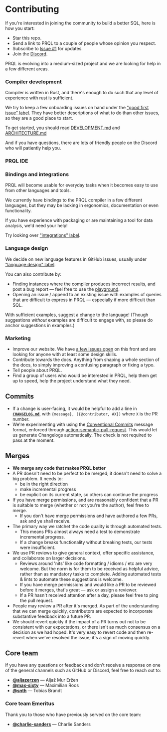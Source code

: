 # Contributing

If you're interested in joining the community to build a better SQL, here is how you start:

- Star this repo.
- Send a link to PRQL to a couple of people whose opinion you respect.
- Subscribe to [Issue #1](https://github.com/prql/prql/issues/1) for updates.
- Join the [Discord](https://discord.gg/eQcfaCmsNc).

PRQL is evolving into a medium-sized project and we are looking for help in a few different areas.

### Compiler development

Compiler is written in Rust, and there's enough to do such that any level of experience with rust is sufficient.

We try to keep a few onboarding issues on hand under the ["good first issue" label](https://github.com/prql/prql/labels/good%20first%20issue). They have better descriptions of what to do than other issues, so they are a good place to start.

To get started, you should read [DEVELOPMENT.md](./DEVELOPMENT.md) and [ARCHITECTURE.md](./prql-compiler/ARCHITECTURE.md)

And if you have questions, there are lots of friendly people on the Discord who will patiently help you.

### PRQL IDE

<!-- TODO: write copy for creating a webapp that:
- would be like playground, but can start from scratch
- supports importing arbitrary CSV and parquet files
- in-browser duckdb querying
- export in CSV, parquet
- (maybe) support for a LSP client
-->

### Bindings and integrations

PRQL will become usable for everyday tasks when it becomes easy to use from other
languages and tools.

We currently have bindings to the PRQL compiler in a few different languages, but they may be lacking
in ergonomics, documentation or even functionality.

If you have experience with packaging or are maintaining a tool for data analysis, we'd need your help!

Try looking over ["integrations" label](https://github.com/prql/prql/labels/integrations).

### Language design

We decide on new language features in GitHub issues, usually under
["language design" label](https://github.com/prql/prql/issues?q=is%3Aopen+label%3Alanguage-design+sort%3Aupdated-desc).

You can also contribute by:

- Finding instances where the compiler produces incorrect results, and post a bug
  report — feel free to use the [playground](https://prql-lang.org/playground).
- Opening an issue / append to an existing issue with examples of queries that
  are difficult to express in PRQL — especially if more difficult than SQL.

With sufficient examples, suggest a change to the language! (Though
suggestions _without_ examples are difficult to engage with, so please do
anchor suggestions in examples.)

### Marketing

- Improve our website. We have [a few issues open](https://github.com/prql/prql/labels/web)
  on this front and are looking for anyone with at least some design skills.
- Contribute towards the docs. Anything from shaping a whole section of the
  docs, to simply improving a confusing paragraph or fixing a typo.
- Tell people about PRQL.
- Find a group of users who would be interested in PRQL, help them get up to
  speed, help the project understand what they need.

## Commits

- If a change is user-facing, it would be helpful to add a line in
  [**`CHANGELOG.md`**](CHANGELOG.md), with `{message}, ({@contributor, #X})`
  where `X` is the PR number.
- We're experimenting with using the
  [Conventional Commits](https://www.conventionalcommits.org) message format,
  enforced through
  [action-semantic-pull-request](https://github.com/amannn/action-semantic-pull-request).
  This would let us generate Changelogs automatically. The check is not required
  to pass at the moment.

## Merges

- **We merge any code that makes PRQL better**
- A PR doesn't need to be perfect to be merged; it doesn't need to solve a big
  problem. It needs to:
  - be in the right direction
  - make incremental progress
  - be explicit on its current state, so others can continue the progress
- If you have merge permissions, and are reasonably confident that a PR is
  suitable to merge (whether or not you're the author), feel free to merge.
  - If you don't have merge permissions and have authored a few PRs, ask and ye
    shall receive.
- The primary way we ratchet the code quality is through automated tests.
  - This means PRs almost always need a test to demonstrate incremental
    progress.
  - If a change breaks functionality without breaking tests, our tests were
    insufficient.
- We use PR reviews to give general context, offer specific assistance, and
  collaborate on larger decisions.
  - Reviews around 'nits' like code formatting / idioms / etc are very welcome.
    But the norm is for them to be received as helpful advice, rather than as
    mandatory tasks to complete. Adding automated tests & lints to automate
    these suggestions is welcome.
  - If you have merge permissions and would like a PR to be reviewed before it
    merges, that's great — ask or assign a reviewer.
  - If a PR hasn't received attention after a day, please feel free to ping the
    pull request.
- People may review a PR after it's merged. As part of the understanding that we
  can merge quickly, contributors are expected to incorporate substantive
  feedback into a future PR.
- We should revert quickly if the impact of a PR turns out not to be consistent
  with our expectations, or there isn't as much consensus on a decision as we
  had hoped. It's very easy to revert code and then re-revert when we've
  resolved the issue; it's a sign of moving quickly.

## Core team

If you have any questions or feedback and don't receive a response on one of the
general channels such as GitHub or Discord, feel free to reach out to:

- [**@aljazerzen**](https://github.com/aljazerzen) — Aljaž Mur Eržen
- [**@max-sixty**](https://github.com/max-sixty) — Maximilian Roos
- [**@snth**](https://github.com/snth) — Tobias Brandt

### Core team Emeritus

Thank you to those who have previously served on the core team:

- [**@charlie-sanders**](https://github.com/charlie-sanders) — Charlie Sanders
